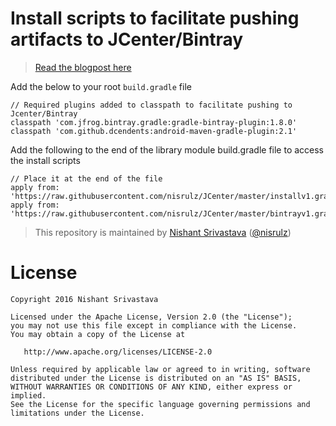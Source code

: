 # Install scripts to facilitate pushing artifacts to JCenter/Bintray

> [Read the blogpost here](http://crushingcode.nisrulz.com/publish-your-android-library-via-jcenter/)

Add the below to your root `build.gradle` file

```
// Required plugins added to classpath to facilitate pushing to Jcenter/Bintray
classpath 'com.jfrog.bintray.gradle:gradle-bintray-plugin:1.8.0'
classpath 'com.github.dcendents:android-maven-gradle-plugin:2.1'
```

Add the following to the end of the library module build.gradle file to access the install scripts

```
// Place it at the end of the file
apply from: 'https://raw.githubusercontent.com/nisrulz/JCenter/master/installv1.gradle'
apply from: 'https://raw.githubusercontent.com/nisrulz/JCenter/master/bintrayv1.gradle'
```

> This repository is maintained by [Nishant Srivastava](https://github.com/nisrulz) ([@nisrulz](https://www.twitter.com/nisrulz))

# License

    Copyright 2016 Nishant Srivastava

    Licensed under the Apache License, Version 2.0 (the "License");
    you may not use this file except in compliance with the License.
    You may obtain a copy of the License at

       http://www.apache.org/licenses/LICENSE-2.0

    Unless required by applicable law or agreed to in writing, software
    distributed under the License is distributed on an "AS IS" BASIS,
    WITHOUT WARRANTIES OR CONDITIONS OF ANY KIND, either express or implied.
    See the License for the specific language governing permissions and
    limitations under the License.
